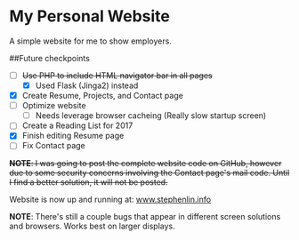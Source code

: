 # My Personal Website
A simple website for me to show employers.

##Future checkpoints
* [ ] ~~Use PHP to include HTML navigator bar in all pages~~ 
  * [x] Used Flask (Jinga2) instead
* [x] Create Resume, Projects, and Contact page
* [ ] Optimize website
  * [ ] Needs leverage  browser cacheing (Really slow startup screen)
* [ ] Create a Reading List for 2017
* [x] Finish editing Resume page
* [ ] Fix Contact page

~~**NOTE**: I was going to post the complete website code on GitHub, however due to some security concerns involving the Contact page's mail code. Until I find a better solution, it will not be posted.~~

Website is now up and running at: www.stephenlin.info

**NOTE**: There's still a couple bugs that appear in different screen solutions and browsers. Works best on larger displays.
   
